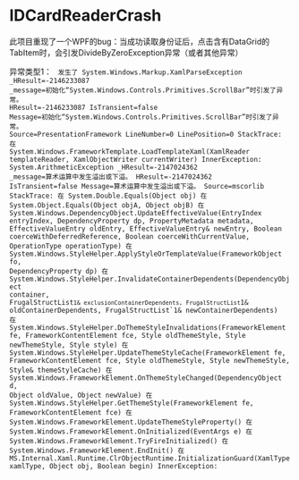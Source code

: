# IDCardReaderCrash
此项目重现了一个WPF的bug：当成功读取身份证后，点击含有DataGrid的TabItem时，会引发DivideByZeroException异常（或者其他异常）


异常类型1：
<code>
发生了 System.Windows.Markup.XamlParseException
  _HResult=-2146233087
  _message=初始化“System.Windows.Controls.Primitives.ScrollBar”时引发了异常。
  HResult=-2146233087
  IsTransient=false
  Message=初始化“System.Windows.Controls.Primitives.ScrollBar”时引发了异常。
  Source=PresentationFramework
  LineNumber=0
  LinePosition=0
  StackTrace:
       在 System.Windows.FrameworkTemplate.LoadTemplateXaml(XamlReader templateReader, XamlObjectWriter currentWriter)
  InnerException: System.ArithmeticException
       _HResult=-2147024362
       _message=算术运算中发生溢出或下溢。
       HResult=-2147024362
       IsTransient=false
       Message=算术运算中发生溢出或下溢。
       Source=mscorlib
       StackTrace:
            在 System.Double.Equals(Object obj)
            在 System.Object.Equals(Object objA, Object objB)
            在 System.Windows.DependencyObject.UpdateEffectiveValue(EntryIndex entryIndex, DependencyProperty dp, PropertyMetadata metadata, EffectiveValueEntry oldEntry, EffectiveValueEntry& newEntry, Boolean coerceWithDeferredReference, Boolean coerceWithCurrentValue, OperationType operationType)
            在 System.Windows.StyleHelper.ApplyStyleOrTemplateValue(FrameworkObject fo, DependencyProperty dp)
            在 System.Windows.StyleHelper.InvalidateContainerDependents(DependencyObject container, FrugalStructList`1& exclusionContainerDependents, FrugalStructList`1& oldContainerDependents, FrugalStructList`1& newContainerDependents)
            在 System.Windows.StyleHelper.DoThemeStyleInvalidations(FrameworkElement fe, FrameworkContentElement fce, Style oldThemeStyle, Style newThemeStyle, Style style)
            在 System.Windows.StyleHelper.UpdateThemeStyleCache(FrameworkElement fe, FrameworkContentElement fce, Style oldThemeStyle, Style newThemeStyle, Style& themeStyleCache)
            在 System.Windows.FrameworkElement.OnThemeStyleChanged(DependencyObject d, Object oldValue, Object newValue)
            在 System.Windows.StyleHelper.GetThemeStyle(FrameworkElement fe, FrameworkContentElement fce)
            在 System.Windows.FrameworkElement.UpdateThemeStyleProperty()
            在 System.Windows.FrameworkElement.OnInitialized(EventArgs e)
            在 System.Windows.FrameworkElement.TryFireInitialized()
            在 System.Windows.FrameworkElement.EndInit()
            在 MS.Internal.Xaml.Runtime.ClrObjectRuntime.InitializationGuard(XamlType xamlType, Object obj, Boolean begin)
       InnerException: 
<code/>
